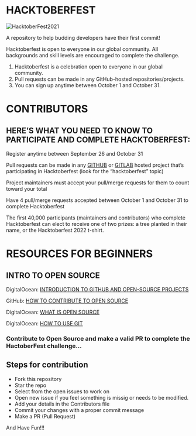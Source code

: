 # HACKTOBERFEST

![HacktoberFest2021](https://user-images.githubusercontent.com/97526225/194758000-e3c8a909-57c4-4806-8ba4-ed70492b0930.jpeg)

A repository to help budding developers have their first commit!

Hacktoberfest is open to everyone in our global community. All backgrounds and skill levels are encouraged to complete the challenge.

1. Hacktoberfest is a celebration open to everyone in our global community.
2. Pull requests can be made in any GitHub-hosted repositories/projects.
3. You can sign up anytime between October 1 and October 31.

# CONTRIBUTORS
## HERE’S WHAT YOU NEED TO KNOW TO PARTICIPATE AND COMPLETE HACKTOBERFEST:

Register anytime between September 26 and October 31

Pull requests can be made in any [GITHUB](https://github.com/topics/hacktoberfest) or [GITLAB](https://gitlab.com/explore/projects/topics/hacktoberfest) hosted project that’s participating in Hacktoberfest (look for the “hacktoberfest” topic)

Project maintainers must accept your pull/merge requests for them to count toward your total

Have 4 pull/merge requests accepted between October 1 and October 31 to complete Hacktoberfest

The first 40,000 participants (maintainers and contributors) who complete Hacktoberfest can elect to receive one of two prizes: a tree planted in their name, or the Hacktoberfest 2022 t-shirt.


# RESOURCES FOR BEGINNERS
## INTRO TO OPEN SOURCE

DigitalOcean: [INTRODUCTION TO GITHUB AND OPEN-SOURCE PROJECTS](https://www.digitalocean.com/community/tutorial_series/an-introduction-to-open-source)

GitHub: [HOW TO CONTRIBUTE TO OPEN SOURCE](https://opensource.guide/how-to-contribute/)

DigitalOcean: [WHAT IS OPEN SOURCE](https://www.digitalocean.com/community/tutorials/what-is-open-source)

DigitalOcean: [HOW TO USE GIT](https://www.digitalocean.com/community/cheatsheets/how-to-use-git-a-reference-guide)

### Contribute to Open Source and make a valid PR to complete the HactoberFest challenge...

## Steps for contribution

- Fork this repository
- Star the repo
- Select from the open issues to work on
- Open new issue if you feel something is missig or needs to be modified.
- Add your details in the Contributors file
- Commit your changes with a proper commit message
- Make a PR (Pull Request)

And Have Fun!!!

